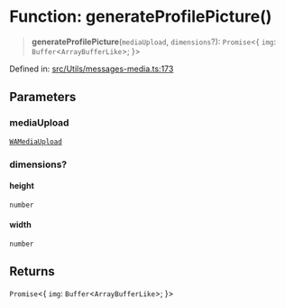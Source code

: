 # Function: generateProfilePicture()

> **generateProfilePicture**(`mediaUpload`, `dimensions`?): `Promise`\<\{ `img`: `Buffer`\<`ArrayBufferLike`\>; \}\>

Defined in: [src/Utils/messages-media.ts:173](https://github.com/Fokusdotid/bail/blob/c004679536d41fcf32da31cecf70d3991dfa31b5/src/Utils/messages-media.ts#L173)

## Parameters

### mediaUpload

[`WAMediaUpload`](../type-aliases/WAMediaUpload.md)

### dimensions?

#### height

`number`

#### width

`number`

## Returns

`Promise`\<\{ `img`: `Buffer`\<`ArrayBufferLike`\>; \}\>
